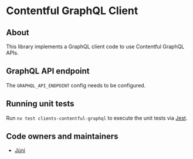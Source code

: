 # Contentful GraphQL Client

## About

This library implements a GraphQL client code to use Contentful GraphQL APIs.

## GraphQL API endpoint

The `GRAPHQL_API_ENDPOINT` config needs to be configured.

## Running unit tests

Run `nx test clients-contentful-graphql` to execute the unit tests via [Jest](https://jestjs.io).

## Code owners and maintainers

- [Júní](https://github.com/orgs/island-is/teams/juni/members)
